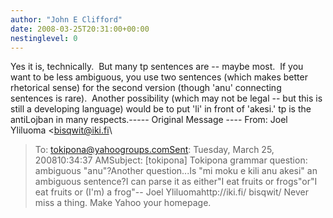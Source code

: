 ```yaml
---
author: "John E Clifford"
date: 2008-03-25T20:31:00+00:00
nestinglevel: 0
---
```

Yes it is, technically.  But many tp sentences are --
 maybe most.  If you want to be less ambiguous, you use two sentences (which makes better rhetorical sense) for the second version (though 'anu' connecting sentences is rare).  Another possibility (which may not be legal --
 but this is still a developing language) would be to put 'li' in front of 'akesi.' tp is the antiLojban in many respects.-----
 Original Message ----
From: Joel Yliluoma <[bisqwit@iki.fi](mailto://bisqwit@iki.fi)\
>To: [tokipona@yahoogroups.comSent](mailto://tokipona@yahoogroups.comSent): Tuesday, March 25, 200810:34:37 AMSubject: \[tokipona\] Tokipona grammar question: ambiguous "anu"?Another question...Is "mi moku e kili anu akesi" an ambiguous sentence?I can parse it as either"I eat fruits or frogs"or"I eat fruits or (I'm) a frog"--
 Joel Yliluomahttp://iki.fi/ bisqwit/ Never miss a thing. Make Yahoo your homepage.
